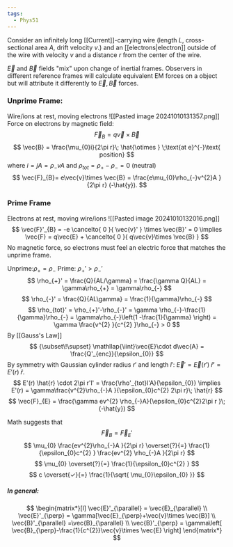 ```yaml
---
tags:
  - Phys51
---
```


Consider an infinitely long [[Current]]-carrying wire (length $L$, cross-sectional area $A$, drift velocity $v$.) and an [[electrons|electron]] outside of the wire with velocity $v$ and a distance $r$ from the center of the wire.

$\vec{E}$ and $\vec{B}$ fields "mix" upon change of inertial frames. Observers in different reference frames will calculate equivalent EM forces on a object but will attribute it differently to $\vec{E},\vec{B}$ forces.

### Unprime Frame:
Wire/ions at rest, moving electrons
![[Pasted image 20241010131357.png]]
Force on electrons by magnetic field:
$$
\vec{F}_{B}= q\vec{v}\times \vec{B}
$$
$$
\vec{B} = \frac{\mu_{0}i}{2\pi r}\; \hat{\otimes } \;\text{at e}^{-}\text{ position} 
$$
where $i=jA = \rho_{-}vA$ and $\rho_{tot} = \rho_{+}-\rho_{-} = 0$ (neutral)
$$
\vec{F}_{B}= e\vec{v}\times \vec{B} = \frac{e\mu_{0}\rho_{-}v^{2}A }{2\pi r} (-\hat{y}).
$$

### Prime Frame
Electrons at rest, moving wire/ions
![[Pasted image 20241010132016.png]]
$$
\vec{F}'_{B} = -e \cancelto{ 0 }{ \vec{v}' } \times \vec{B}' = 0 \implies \vec{F} = q\vec{E} + \cancelto{ 0 }{ q\vec{v}\times \vec{B} }
$$
No magnetic force, so electrons must feel an electric force that matches the unprime frame.

Unprime:$\rho_{+} = \rho_{-}$
Prime: $\rho_{+}'> \rho_{-}'$
$$
\rho_{+}' = \frac{Q}{AL/\gamma} = \frac{\gamma Q}{AL} = \gamma\rho_{+} = \gamma\rho_{-}
$$
$$
\rho_{-}' = \frac{Q}{AL\gamma} = \frac{1}{\gamma}\rho_{-}
$$
$$
\rho_{tot}' = \rho_{+}'-\rho_{-}' = \gamma \rho_{-}-\frac{1}{\gamma}\rho_{-}  = \gamma\rho_{-}\left(1 -\frac{1}{\gamma} \right)  = \gamma \frac{v^{2} }{c^{2} }\rho_{-} > 0
$$
By [[Gauss's Law]]
$$
{\subset\!\supset} \mathllap{\iint}\vec{E}\cdot d\vec{A} = \frac{Q'_{enc}}{\epsilon_{0}}
$$
By symmetry with Gaussian cylinder radius $r'$ and length $l'$: $\vec{E}' =\vec{E}(r')\;\hat{r}' = E'(r)\; \hat{r}$.
$$
E'(r) \hat{r} \cdot 2\pi r'l' = \frac{\rho'_{tot}l'A}{\epsilon_{0}} \implies E'(r) = \gamma\frac{v^{2}\rho_{-}A }{\epsilon_{0}c^{2} 2\pi r}\; \hat{r}
$$
$$
\vec{F}_{E} = \frac{\gamma ev^{2} \rho_{-}A}{\epsilon_{0}c^{2}2\pi r }\; (-\hat{y})
$$

Math suggests that
$$
\vec{F}_{B} = \vec{F}_{E}'
$$
$$
\mu_{0} \frac{ev^{2}\rho_{-}A }{2\pi r} \overset{?}{=} \frac{1}{\epsilon_{0}c^{2} } \frac{ev^{2} \rho_{-}A }{2\pi r}
$$
$$
\mu_{0} \overset{?}{=} \frac{1}{\epsilon_{0}c^{2} }
$$
$$
c \overset{✓}{=} \frac{1}{\sqrt{ \mu_{0}\epsilon_{0} }}
$$


##### In general:
$$
\begin{matrix*}[l]
\vec{E}'_{\parallel} = \vec{E}_{\parallel}  \\
\vec{E}'_{\perp} = \gamma[\vec{E}_{\perp}+\vec{v}\times \vec{B}] \\
\vec{B}'_{\parallel} =\vec{B}_{\parallel}   \\
\vec{B}'_{\perp} = \gamma\left[ \vec{B}_{\perp}-\frac{1}{c^{2}}\vec{v}\times \vec{E}  \right]
\end{matrix*}
$$



 